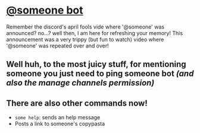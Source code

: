 # [@someone bot](https://len.meek.moe/invite/someone)
Remember the discord's april fools vide where '@someone' was announced? no...? well then, I am here for refreshing your memory!
  This announcement was a very trippy (but fun to watch) video where '@someone' was repeated over and over!
## Well huh, to the most juicy stuff, for mentioning someone you just need to ping someone bot *(and also the manage channels permission)*
## There are also other commands now!</h2>
* `some help`: sends an help message</h3>
* Posts a link to someone's copypasta</h3>

